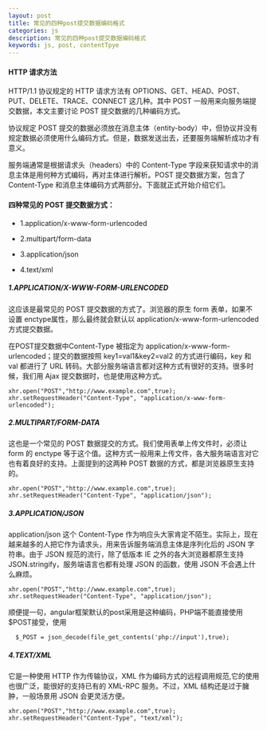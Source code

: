 ```yaml
---
layout: post
title: 常见的四种post提交数据编码格式
categories: js
description: 常见的四种post提交数据编码格式
keywords: js, post, contentTpye
---
```



#### HTTP 请求方法
HTTP/1.1 协议规定的 HTTP 请求方法有 OPTIONS、GET、HEAD、POST、PUT、DELETE、TRACE、CONNECT 这几种。其中 POST 一般用来向服务端提交数据，本文主要讨论 POST 提交数据的几种编码方式。

协议规定 POST 提交的数据必须放在消息主体（entity-body）中，但协议并没有规定数据必须使用什么编码方式。但是，数据发送出去，还要服务端解析成功才有意义。

服务端通常是根据请求头（headers）中的 Content-Type 字段来获知请求中的消息主体是用何种方式编码，再对主体进行解析。POST 提交数据方案，包含了 Content-Type 和消息主体编码方式两部分。下面就正式开始介绍它们。

#### 四种常见的 POST 提交数据方式：

- 1.application/x-www-form-urlencoded

- 2.multipart/form-data

- 3.application/json

- 4.text/xml


##### 1.APPLICATION/X-WWW-FORM-URLENCODED

这应该是最常见的 POST 提交数据的方式了。浏览器的原生 form 表单，如果不设置 enctype属性，那么最终就会默认以 application/x-www-form-urlencoded 方式提交数据。

在POST提交数据中Content-Type 被指定为 application/x-www-form-urlencoded；提交的数据按照 key1=val1&key2=val2 的方式进行编码，key 和 val 都进行了 URL 转码。大部分服务端语言都对这种方式有很好的支持。很多时候，我们用 Ajax 提交数据时，也是使用这种方式。

```
xhr.open("POST","http://www.example.com",true);
xhr.setRequestHeader("Content-Type", "application/x-www-form-urlencoded");
```
##### 2.MULTIPART/FORM-DATA

这也是一个常见的 POST 数据提交的方式。我们使用表单上传文件时，必须让 form 的 enctype 等于这个值。这种方式一般用来上传文件，各大服务端语言对它也有着良好的支持。上面提到的这两种 POST 数据的方式，都是浏览器原生支持的。

```
xhr.open("POST","http://www.example.com",true);
xhr.setRequestHeader("Content-Type", "application/json");
```

##### 3.APPLICATION/JSON

application/json 这个 Content-Type 作为响应头大家肯定不陌生。实际上，现在越来越多的人把它作为请求头，用来告诉服务端消息主体是序列化后的 JSON 字符串。由于 JSON 规范的流行，除了低版本 IE 之外的各大浏览器都原生支持 JSON.stringify，服务端语言也都有处理 JSON 的函数，使用 JSON 不会遇上什么麻烦。

```
xhr.open("POST","http://www.example.com",true);
xhr.setRequestHeader("Content-Type", "application/json");
```
顺便提一句，angular框架默认的post采用是这种编码，PHP端不能直接使用$POST接受，使用
```
  $_POST = json_decode(file_get_contents('php://input'),true);
```

##### 4.TEXT/XML

它是一种使用 HTTP 作为传输协议，XML 作为编码方式的远程调用规范,它的使用也很广泛，能很好的支持已有的 XML-RPC 服务。不过，XML 结构还是过于臃肿，一般场景用 JSON 会更灵活方便。
```
xhr.open("POST","http://www.example.com",true);
xhr.setRequestHeader("Content-Type", "text/xml");
```